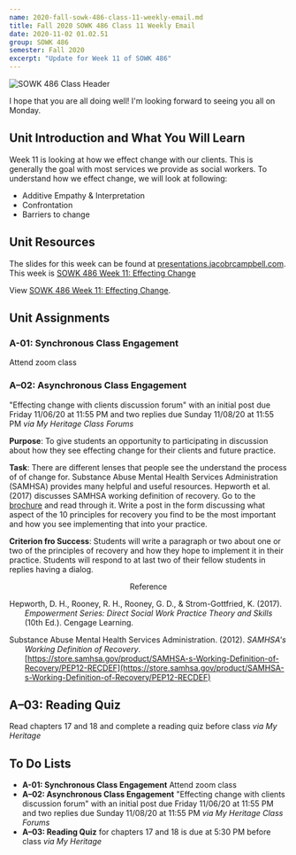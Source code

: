 ```yaml
---
name: 2020-fall-sowk-486-class-11-weekly-email.md
title: Fall 2020 SOWK 486 Class 11 Weekly Email
date: 2020-11-02 01.02.51
group: SOWK 486
semester: Fall 2020
excerpt: "Update for Week 11 of SOWK 486"
---
```


![SOWK 486 Class Header](https://jacobrcampbell.com/assets/media/2020-fall-sowk-486-class-header.png "SOWK 486 Class Header")

I hope that you are all doing well! I'm looking forward to seeing you all on Monday.

## Unit Introduction and What You Will Learn

Week 11 is looking at how we effect change with our clients. This is generally the goal with most services we provide as social workers. To understand how we effect change, we will look at following:

- Additive Empathy & Interpretation
- Confrontation
- Barriers to change

## Unit Resources

The slides for this week can be found at [presentations.jacobrcampbell.com](https://presentations.jacobrcampbell.com). This week is [SOWK 486 Week 11: Effecting Change](https://presentations.jacobrcampbell.com/H39xPk)

<p data-notist="campjacob/H39xPk" data-ratio="4:3">View <a href="https://presentations.jacobrcampbell.com/H39xPk">SOWK 486 Week 11: Effecting Change</a>.</p><script async src="https://on.notist.cloud/embed/002.js"></script>

## Unit Assignments

### A-01: Synchronous Class Engagement

Attend zoom class

### A–02: Asynchronous Class Engagement

"Effecting change with clients discussion forum" with an initial post due Friday 11/06/20 at 11:55 PM and two replies due Sunday 11/08/20 at 11:55 PM _via My Heritage Class Forums_  

**Purpose**: To give students an opportunity to participating in discussion about how they see effecting change for their clients and future practice. 

**Task**: There are different lenses that people see the understand the process of of change for. Substance Abuse Mental Health Services Administration (SAMHSA) provides many helpful and useful resources. Hepworth et al. (2017) discusses SAMHSA working definition of recovery. Go to the [brochure](https://store.samhsa.gov/product/SAMHSA-s-Working-Definition-of-Recovery/PEP12-RECDEF) and read through it. Write a post in the form discussing what aspect of the 10 principles for recovery you find to be the most important and how you see implementing that into your practice. 

**Criterion fro Success**: Students will write a paragraph or two about one or two of the principles of recovery and how they hope to implement it in their practice. Students will respond to at last two of their fellow students in replies having a dialog. 

<div style="text-align: center" markdown="1">
Reference
</div>
<div style="margin: 0 0 0 2em; text-indent: -2em;" markdown="1">

Hepworth, D. H., Rooney, R. H., Rooney, G. D., & Strom-Gottfried, K. (2017). _Empowerment Series: Direct Social Work Practice Theory and Skills_ (10th Ed.). Cengage Learning.

Substance Abuse Mental Health Services Administration. (2012). _SAMHSA's Working Definition of Recovery_. [https://store.samhsa.gov/product/SAMHSA-s-Working-Definition-of-Recovery/PEP12-RECDEF](https://store.samhsa.gov/product/SAMHSA-s-Working-Definition-of-Recovery/PEP12-RECDEF)

</div>

 
## A–03: Reading Quiz

Read chapters 17 and 18 and complete a reading quiz before class _via My Heritage_  

## To Do Lists

- **A-01: Synchronous Class Engagement** Attend zoom class
- **A–02: Asynchronous Class Engagement** "Effecting change with clients discussion forum" with an initial post due Friday 11/06/20 at 11:55 PM and two replies due Sunday 11/08/20 at 11:55 PM _via My Heritage Class Forums_  
- **A–03: Reading Quiz** for chapters 17 and 18 is due at 5:30 PM before class _via My Heritage_  